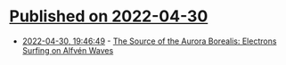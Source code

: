 # [Published on 2022-04-30](index.md)

* [2022-04-30, 19:46:49](https://news.ycombinator.com/item?id=31218686) - [The Source of the Aurora Borealis: Electrons Surfing on Alfvén Waves](https://www.energy.gov/science/fes/articles/source-aurora-borealis-electrons-surfing-alfven-waves)
